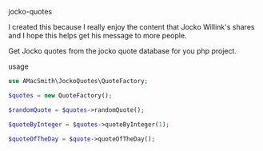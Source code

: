 jocko-quotes

I created this because I really enjoy the content that Jocko Willink's shares and I hope this helps get his message to more people.

Get Jocko quotes from the jocko quote database for you php project.

usage
```php
use AMacSmith\JockoQuotes\QuoteFactory;

$quotes = new QuoteFactory();

$randomQuote = $quotes->randomQuote();

$quoteByInteger = $quotes->quoteByInteger(1);

$quoteOfTheDay = $quote->quoteOfTheDay();
```

